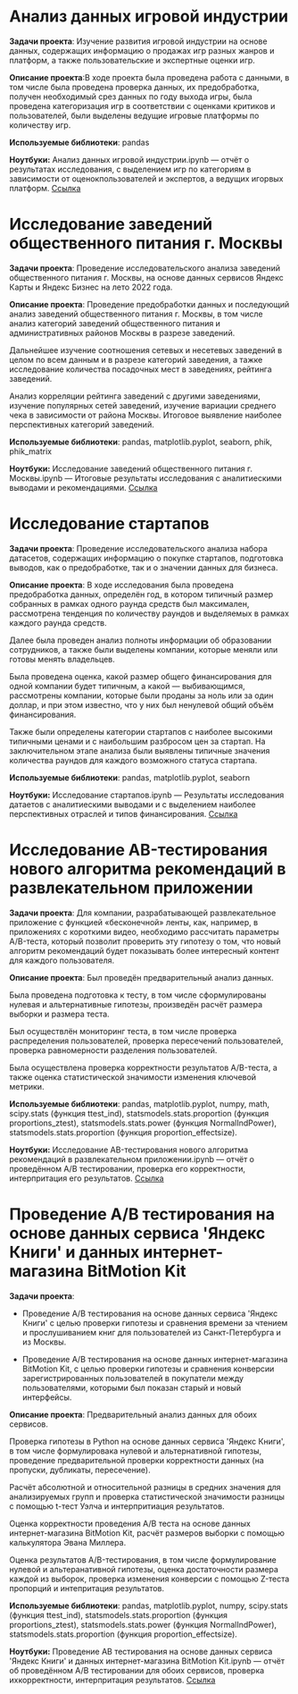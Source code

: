 # Анализ данных игровой индустрии
**Задачи проекта**:  Изучение развития игровой индустрии на основе данных, содержащих информацию о продажах игр разных жанров и платформ, а также пользовательские и экспертные оценки игр.

**Описание проекта**:В ходе проекта была проведена работа с данными, в том числе была проведена проверка данных, их предобработка, получен необходимый срез данных по году выхода игры, была проведена категоризация игр в соответствии с оценками критиков и пользователей, были выделены ведущие игровые платформы по количеству игр.

**Используемые библиотеки**: pandas

**Ноутбуки:**
Анализ данных игровой индустрии.ipynb — отчёт о результатах исследования, с выделением игр по категориям в зависимости от оценокпользователей и экспертов, а ведущих игорвых платформ. 
[Ссылка](https://github.com/GlebTyulyupov/Practicum_projects/blob/fb9c99186594f300a5a05cfcf1a57aa979f1da1b/%D0%90%D0%BD%D0%B0%D0%BB%D0%B8%D0%B7%20%D0%B4%D0%B0%D0%BD%D0%BD%D1%8B%D1%85%20%D0%B8%D0%B3%D1%80%D0%BE%D0%B2%D0%BE%D0%B9%20%D0%B8%D0%BD%D0%B4%D1%83%D1%81%D1%82%D1%80%D0%B8%D0%B8.ipynb)

# Исследование заведений общественного питания г. Москвы
**Задачи проекта**: Проведение исследовательского анализа заведений общественного питания г. Москвы, на основе данных сервисов Яндекс Карты и Яндекс Бизнес на лето 2022 года.

**Описание проекта**: Проведение предобработки данных и последующий анализ заведений общественного питания г. Москвы, в том числе анализ категорий заведений общественного питания и административных районов Москвы в разрезе заведений. 

Дальнейшее изучение соотношения сетевых и несетевых заведений в целом по всем данным и в разрезе категорий заведения, а тажке исследование количества посадочных мест в заведениях, рейтинга заведений. 

Анализ корреляции рейтинга заведений с другими заведениями, изучение популярных сетей заведений, изучение вариации среднего чека в зависимости от района Москвы. Итоговое выявление наиболее перспективных категорий заведений.

**Используемые библиотеки**: pandas, matplotlib.pyplot, seaborn, phik, phik_matrix

**Ноутбуки:**
Исследование заведений общественного питания г. Москвы.ipynb — Итоговые результаты исследования с аналитиескими выводами и рекомендациями. [Ссылка](https://github.com/GlebTyulyupov/Practicum_projects/blob/c0f538f355733fb3e212fad17ceb14bd36fc6983/%D0%98%D1%81%D1%81%D0%BB%D0%B5%D0%B4%D0%BE%D0%B2%D0%B0%D0%BD%D0%B8%D0%B5%20%D0%B7%D0%B0%D0%B2%D0%B5%D0%B4%D0%B5%D0%BD%D0%B8%D0%B9%20%D0%BE%D0%B1%D1%89%D0%B5%D1%81%D1%82%D0%B2%D0%B5%D0%BD%D0%BD%D0%BE%D0%B3%D0%BE%20%D0%BF%D0%B8%D1%82%D0%B0%D0%BD%D0%B8%D1%8F%20%D0%B3.%20%D0%9C%D0%BE%D1%81%D0%BA%D0%B2%D1%8B.ipynb)

# Исследование стартапов
**Задачи проекта**: Проведение исследовательского анализа набора датасетов, содержащих информацию о покупке стартапов, подготовка выводов, как о предобработке, так и о значении данных для бизнеса.

**Описание проекта**: В ходе исследования была проведена предобработка данных, определён год, в котором типичный размер собранных в рамках одного раунда средств был максимален, рассмотрена тенденция по количеству раундов и выделяемых в рамках каждого раунда средств. 

Далее была проведен анализ полноты информации об образовании сотрудников, а также были выделены компании, которые меняли или готовы менять владельцев.

Была проведена оценка, какой размер общего финансирования для одной компании будет типичным, а какой — выбивающимся, рассмотрены компании, которые были проданы за ноль или за один доллар, и при этом известно, что у них был ненулевой общий объём финансирования. 

Также были определены категории стартапов с наиболее высокими типичными ценами и с наибольшим разбросом цен за стартап. На заключительном этапе анализа были выявлены типичные значения количества раундов для каждого возможного статуса стартапа.

**Используемые библиотеки**: pandas, matplotlib.pyplot, seaborn

**Ноутбуки:**
Исследование стартапов.ipynb — Результаты исследования датаетов с аналитиескими выводами и с выделением наиболее перспективных отраслей и типов финансирования. [Ссылка](https://github.com/GlebTyulyupov/Practicum_projects/blob/199df7b739ee4863d93f59051a68bea84b98f202/%D0%98%D1%81%D1%81%D0%BB%D0%B5%D0%B4%D0%BE%D0%B2%D0%B0%D0%BD%D0%B8%D0%B5%20%D1%81%D1%82%D0%B0%D1%80%D1%82%D0%B0%D0%BF%D0%BE%D0%B2.ipynb)


# Исследование AB-тестирования нового алгоритма рекомендаций в развлекательном приложении

**Задачи проекта**: Для компании, разрабатывающей развлекательное приложение с функцией «бесконечной» ленты, как, например, в приложениях с короткими видео, необходимо рассчитать параметры A/B-теста, который позволит проверить эту гипотезу о том, что новый алгоритм рекомендаций будет показывать более интересный контент для каждого пользователя.

**Описание проекта**: 
Был проведён предварительный анализ данных. 

Была проведена подготовка к тесту, в том числе сформулированы нулевая и альтернативные гипотезы, произведён расчёт размера выборки и размера теста.

Был осуществлён мониторинг теста, в том числе проверка распределения пользователей, проверка пересечений пользователей, проверка равномерности разделения пользователей.

Была осуществлена проверка корректности результатов A/B-теста, а также оценка статистической значимости изменения ключевой метрики.

**Используемые библиотеки**: pandas, matplotlib.pyplot, numpy, math, scipy.stats (функция ttest_ind), statsmodels.stats.proportion (функция proportions_ztest), statsmodels.stats.power (функция NormalIndPower), statsmodels.stats.proportion (функция proportion_effectsize).

**Ноутбуки:**
Исследование AB-тестирования нового алгоритма рекомендаций в развлекательном приложении.ipynb — отчёт о проведённом A/B тестировании, проверка его корректности, интерпритация его результатов. [Ссылка](https://github.com/GlebTyulyupov/Practicum_projects/blob/ea77babbfa248ce41f2c4d32f12dc02eff45de19/%D0%98%D1%81%D1%81%D0%BB%D0%B5%D0%B4%D0%BE%D0%B2%D0%B0%D0%BD%D0%B8%D0%B5%20AB-%D1%82%D0%B5%D1%81%D1%82%D0%B8%D1%80%D0%BE%D0%B2%D0%B0%D0%BD%D0%B8%D1%8F%20%D0%BD%D0%BE%D0%B2%D0%BE%D0%B3%D0%BE%20%D0%B0%D0%BB%D0%B3%D0%BE%D1%80%D0%B8%D1%82%D0%BC%D0%B0%20%D1%80%D0%B5%D0%BA%D0%BE%D0%BC%D0%B5%D0%BD%D0%B4%D0%B0%D1%86%D0%B8%D0%B9%20%D0%B2%20%D1%80%D0%B0%D0%B7%D0%B2%D0%BB%D0%B5%D0%BA%D0%B0%D1%82%D0%B5%D0%BB%D1%8C%D0%BD%D0%BE%D0%BC%20%D0%BF%D1%80%D0%B8%D0%BB%D0%BE%D0%B6%D0%B5%D0%BD%D0%B8%D0%B8.ipynb)

# Проведение A/B тестирования на основе данных сервиса 'Яндекс Книги' и данных интернет-магазина BitMotion Kit

**Задачи проекта**: 

  - Проведение A/B тестирования на основе данных сервиса 'Яндекс Книги' с целью проверки гипотезы и сравнения времени за чтением и прослушиванием книг для пользователей из Санкт-Петербурга и из Москвы.

  - Проведение A/B тестирования на основе данных интернет-магазина BitMotion Kit, с целью проверки гипотезы и сравнения конверсии зарегистрированных пользователей в покупатели между пользователями, которыми был показан старый и новый интерфейсы.

**Описание проекта**: 
Предварительный анализ данных для обоих сервисов. 

Проверка гипотезы в Python на основе данных сервиса 'Яндекс Книги', в том числе формулировака нулевой и альтернативной гипотезы, проведение предварительной проверки корректности данных (на пропуски, дубликаты, пересечение).

Расчёт абсолютной и относительной разницы в средних значения для анализируемых групп и проверка статистической значимости разницы с помощью t-тест Уэлча и интерпритиация результатов.

Оценка корректности проведения A/B теста на основе данных интернет-магазина BitMotion Kit, расчёт размеров выборки с помощью калькулятора Эвана Миллера.

Оценка результатов A/B-тестирования, в том числе формулирование нулевой и альтеранативной гипотезы, оценка достаточности размера каждой из выборок, проверка изменения конверсии с помощью Z-теста пропорций и интепритация результатов.


**Используемые библиотеки**: pandas, matplotlib.pyplot, numpy, scipy.stats (функция ttest_ind), statsmodels.stats.proportion (функция proportions_ztest), statsmodels.stats.power (функция NormalIndPower), statsmodels.stats.proportion (функция proportion_effectsize).

**Ноутбуки:**
Проведение AB тестирования на основе данных сервиса 'Яндекс Книги' и  данных  интернет-магазина BitMotion Kit.ipynb — отчёт об проведённом A/B тестировании для обоих сервисов, проверка ихкорректности, интерпритация результатов. [Ссылка](https://github.com/GlebTyulyupov/Practicum_projects/blob/0e2a101c4ecc1411078e9f6e249a984c3fe60737/%D0%9F%D1%80%D0%BE%D0%B2%D0%B5%D0%B4%D0%B5%D0%BD%D0%B8%D0%B5%20AB%20%D1%82%D0%B5%D1%81%D1%82%D0%B8%D1%80%D0%BE%D0%B2%D0%B0%D0%BD%D0%B8%D1%8F%20%D0%BD%D0%B0%20%D0%BE%D1%81%D0%BD%D0%BE%D0%B2%D0%B5%20%D0%B4%D0%B0%D0%BD%D0%BD%D1%8B%D1%85%20%D1%81%D0%B5%D1%80%D0%B2%D0%B8%D1%81%D0%B0%20'%D0%AF%D0%BD%D0%B4%D0%B5%D0%BA%D1%81%20%D0%9A%D0%BD%D0%B8%D0%B3%D0%B8'%20%D0%B8%20%20%D0%B4%D0%B0%D0%BD%D0%BD%D1%8B%D1%85%20%20%D0%B8%D0%BD%D1%82%D0%B5%D1%80%D0%BD%D0%B5%D1%82-%D0%BC%D0%B0%D0%B3%D0%B0%D0%B7%D0%B8%D0%BD%D0%B0%20BitMotion%20Kit.ipynb)
